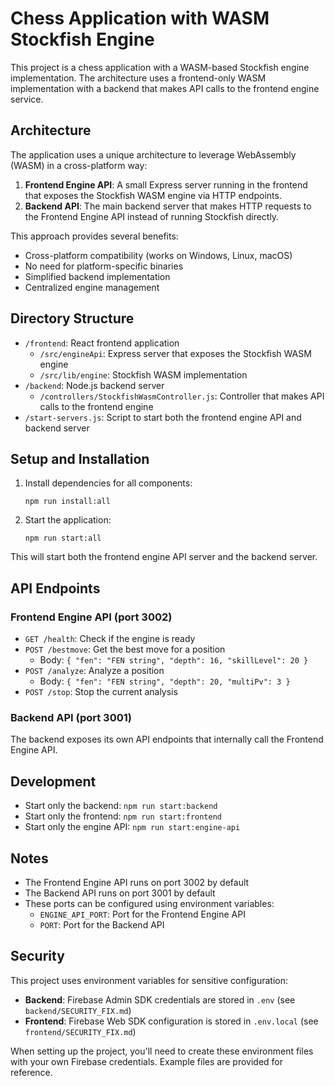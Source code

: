 # Chess Application with WASM Stockfish Engine

This project is a chess application with a WASM-based Stockfish engine implementation. The architecture uses a frontend-only WASM implementation with a backend that makes API calls to the frontend engine service.

## Architecture

The application uses a unique architecture to leverage WebAssembly (WASM) in a cross-platform way:

1. **Frontend Engine API**: A small Express server running in the frontend that exposes the Stockfish WASM engine via HTTP endpoints.
2. **Backend API**: The main backend server that makes HTTP requests to the Frontend Engine API instead of running Stockfish directly.

This approach provides several benefits:
- Cross-platform compatibility (works on Windows, Linux, macOS)
- No need for platform-specific binaries
- Simplified backend implementation
- Centralized engine management

## Directory Structure

- `/frontend`: React frontend application
  - `/src/engineApi`: Express server that exposes the Stockfish WASM engine
  - `/src/lib/engine`: Stockfish WASM implementation
- `/backend`: Node.js backend server
  - `/controllers/StockfishWasmController.js`: Controller that makes API calls to the frontend engine
- `/start-servers.js`: Script to start both the frontend engine API and backend server

## Setup and Installation

1. Install dependencies for all components:
   ```
   npm run install:all
   ```

2. Start the application:
   ```
   npm run start:all
   ```

This will start both the frontend engine API server and the backend server.

## API Endpoints

### Frontend Engine API (port 3002)

- `GET /health`: Check if the engine is ready
- `POST /bestmove`: Get the best move for a position
  - Body: `{ "fen": "FEN string", "depth": 16, "skillLevel": 20 }`
- `POST /analyze`: Analyze a position
  - Body: `{ "fen": "FEN string", "depth": 20, "multiPv": 3 }`
- `POST /stop`: Stop the current analysis

### Backend API (port 3001)

The backend exposes its own API endpoints that internally call the Frontend Engine API.

## Development

- Start only the backend: `npm run start:backend`
- Start only the frontend: `npm run start:frontend`
- Start only the engine API: `npm run start:engine-api`

## Notes

- The Frontend Engine API runs on port 3002 by default
- The Backend API runs on port 3001 by default
- These ports can be configured using environment variables:
  - `ENGINE_API_PORT`: Port for the Frontend Engine API
  - `PORT`: Port for the Backend API

## Security

This project uses environment variables for sensitive configuration:

- **Backend**: Firebase Admin SDK credentials are stored in `.env` (see `backend/SECURITY_FIX.md`)
- **Frontend**: Firebase Web SDK configuration is stored in `.env.local` (see `frontend/SECURITY_FIX.md`)

When setting up the project, you'll need to create these environment files with your own Firebase credentials. Example files are provided for reference.
